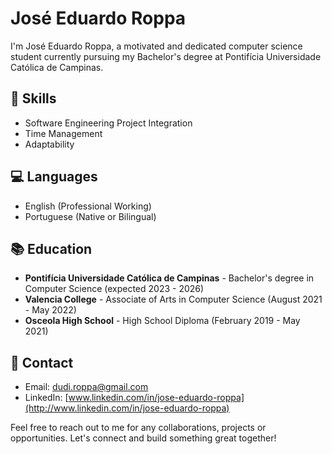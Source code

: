 # José Eduardo Roppa

I'm José Eduardo Roppa, a motivated and dedicated computer science student currently pursuing my Bachelor's degree at Pontifícia Universidade Católica de Campinas.

## 🔧 Skills

- Software Engineering Project Integration
- Time Management
- Adaptability

## 💻 Languages

- English (Professional Working)
- Portuguese (Native or Bilingual)

## 📚 Education

- **Pontifícia Universidade Católica de Campinas** - Bachelor's degree in Computer Science (expected 2023 - 2026)
- **Valencia College** - Associate of Arts in Computer Science (August 2021 - May 2022)
- **Osceola High School** - High School Diploma (February 2019 - May 2021)

## 🔗 Contact

- Email: [dudi.roppa@gmail.com](mailto:dudi.roppa@gmail.com)
- LinkedIn: [www.linkedin.com/in/jose-eduardo-roppa](http://www.linkedin.com/in/jose-eduardo-roppa)

Feel free to reach out to me for any collaborations, projects or opportunities. Let's connect and build something great together!
